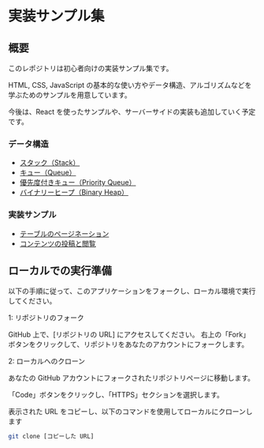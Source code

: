 # 実装サンプル集

## 概要

このレポジトリは初心者向けの実装サンプル集です。

HTML, CSS, JavaScript の基本的な使い方やデータ構造、アルゴリズムなどを学ぶためのサンプルを用意しています。

今後は、React を使ったサンプルや、サーバーサイドの実装も追加していく予定です。

### データ構造

- [スタック（Stack）](data-structures/stack/README.md)
- [キュー（Queue）](data-structures/queue/README.md)
- [優先度付きキュー（Priority Queue）](data-structures/priority-queue/README.md)
- [バイナリーヒープ（Binary Heap）](data-structures/binary-heap/README.md)

### 実装サンプル

- [テーブルのページネーション](examples/javascript/table-pagination/README.md)
- [コンテンツの投稿と閲覧](examples/javascript/post-and-view-content/README.md)

## ローカルでの実行準備

以下の手順に従って、このアプリケーションをフォークし、ローカル環境で実行してください。

1: リポジトリのフォーク

GitHub 上で、[リポジトリの URL] にアクセスしてください。
右上の「Fork」ボタンをクリックして、リポジトリをあなたのアカウントにフォークします。

2: ローカルへのクローン

あなたの GitHub アカウントにフォークされたリポジトリページに移動します。

「Code」ボタンをクリックし、「HTTPS」セクションを選択します。

表示された URL をコピーし、以下のコマンドを使用してローカルにクローンします

```bash
git clone [コピーした URL]
```
